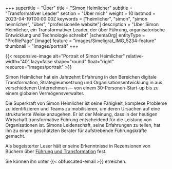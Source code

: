 +++
supertitle = "Über"
title = "Simon Heimlicher"
subtitle = "Transformativer Leader"
section = "Über mich"
weight = 10
lastmod = 2023-04-19T00:00:00Z
keywords = ["heimlicher", "simon", "simon heimlicher", "über", "professionelle website"]
description = "Über Simon Heimlicher, ein Transformativer Leader, der über Führung, organisatorische Entwicklung und Technologie schreibt"
[schemaOrg]
  entityType = "ProfilePage"
[image]
  feature = "images/Simeligrat_IMG_5234-feature"
  thumbnail = "images/portrait"
+++

{{< responsive-image alt="Portrait of Simon Heimlicher" relative-width="40" lazy=false shape="round" float="right" resource="images/portrait" >}}

Simon Heimlicher hat ein Jahrzehnt Erfahrung in den Bereichen digitale Transformation, Strategieumsetzung und  Organisationsentwicklung in aus verschiedenen Unternehmen — von einem 30-Personen-Start-up bis zu einem globalen Vermögensverwalter.

Die Superkraft von Simon Heimlicher ist seine Fähigkeit, komplexe Probleme zu identifizieren und Teams zu mobilisieren, um deren Ursachen auf eine strukturierte Weise anzugehen. Er ist der Meinung, dass in der heutigen Wirtschaft transformative Führung entscheidend für die Leistung von Organisationen ist. Simons Leidenschaft, seine Erfahrungen zu teilen, hat ihn zu einem geschätzten Berater für aufstrebende Führungskräfte gemacht.

Als begeisterter Leser hält er seine Erkenntnisse in Rezensionen von Büchern über [Führung und Transformation](/categories/book) fest.

Sie können ihn unter {{< obfuscated-email >}} erreichen.
